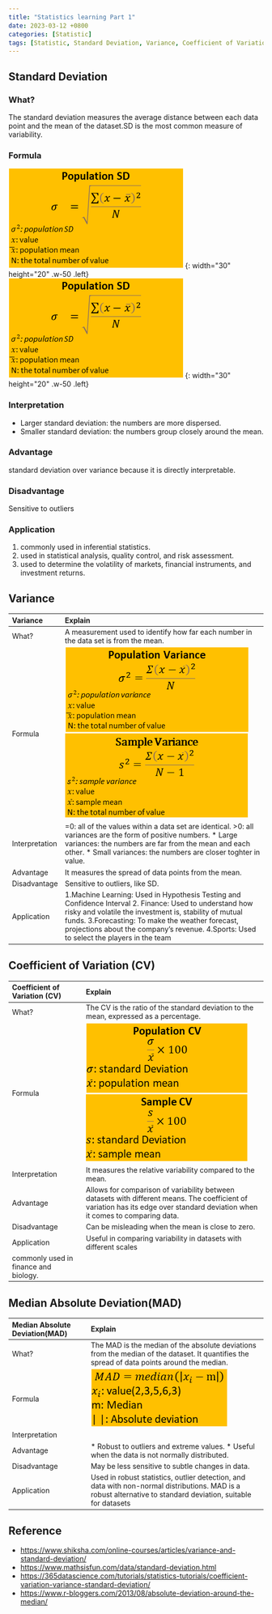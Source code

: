 ```yaml
---
title: "Statistics learning Part 1"
date: 2023-03-12 +0800
categories: [Statistic]
tags: [Statistic, Standard Deviation, Variance, Coefficient of Variation, Median Absolute Deviation]
---
```


## Standard Deviation

### What?          
The standard deviation measures the average distance between each data point and the mean of the dataset.SD is the most common measure of variability.

### Formula
![Alt text](/images\2023\20230312\SD-Population.png) {: width="30" height="20" .w-50 .left}
![Alt text](/images\2023\20230312\SD-Smaple.png) {: width="30" height="20" .w-50 .left}

### Interpretation
- Larger standard deviation: the numbers are more dispersed.
- Smaller standard deviation: the numbers group closely around the mean.
### Advantage
standard deviation over variance because it is directly interpretable.
### Disadvantage
Sensitive to outliers
### Application
1. commonly used in inferential statistics. 
2. used in statistical analysis, quality control, and risk assessment. 
3. used to determine the volatility of markets, financial instruments, and investment returns.

## Variance
| Variance    |     Explain     |
|:----------------------------------|:-------------------------------|
|What?|A measurement used to identify how far each number in the data set is from the mean.|
|Formula|![Alt text](/images\2023\20230312\Variance-Population.png) ![Alt text](/images\2023\20230312\Variance-Sample.png)|
|Interpretation|=0: all of the values within a data set are identical. >0: all variances are the form of positive numbers. * Large variances: the numbers are far from the mean and each other. * Small variances: the numbers are closer toghter in value.|
|Advantage|It measures the spread of data points from the mean.|
|Disadvantage|Sensitive to outliers, like SD.|
|Application|1.Machine Learning: Used in Hypothesis Testing and Confidence Interval 2. Finance: Used to understand how risky and volatile the investment is, stability of mutual funds. 3.Forecasting: To make the weather forecast, projections about the company’s revenue. 4.Sports: Used to select the players in the team|

## Coefficient of Variation (CV)
| Coefficient of Variation (CV)    |     Explain     |
|:----------------------------------|:-------------------------------|
|What?|The CV is the ratio of the standard deviation to the mean, expressed as a percentage.|
|Formula|![Alt text](/images\2023\20230312\CV-Population.png) ![Alt text](/images\2023\20230312\CV-Smaple.png)|
|Interpretation|It measures the relative variability compared to the mean.|
|Advantage|Allows for comparison of variability between datasets with different means. The coefficient of variation has its edge over standard deviation when it comes to comparing data.|
|Disadvantage|Can be misleading when the mean is close to zero.|
|Application|Useful in comparing variability in datasets with different scales
commonly used in finance and biology.|

## Median Absolute Deviation(MAD)
| Median Absolute Deviation(MAD)    |     Explain     |
|:----------------------------------|:-------------------------------|
|What?|The MAD is the median of the absolute deviations from the median of the dataset. It quantifies the spread of data points around the median.|
|Formula|![Alt text](/images\2023\20230312\MAD.png)|
|Interpretation||
|Advantage|* Robust to outliers and extreme values. * Useful when the data is not normally distributed.|
|Disadvantage|May be less sensitive to subtle changes in data.|
|Application|Used in robust statistics, outlier detection, and data with non-normal distributions. MAD is a robust alternative to standard deviation, suitable for datasets |


## Reference
- https://www.shiksha.com/online-courses/articles/variance-and-standard-deviation/
- https://www.mathsisfun.com/data/standard-deviation.html
- https://365datascience.com/tutorials/statistics-tutorials/coefficient-variation-variance-standard-deviation/
- https://www.r-bloggers.com/2013/08/absolute-deviation-around-the-median/